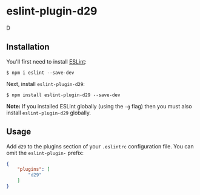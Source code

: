 # eslint-plugin-d29

D

## Installation

You'll first need to install [ESLint](http://eslint.org):

```
$ npm i eslint --save-dev
```

Next, install `eslint-plugin-d29`:

```
$ npm install eslint-plugin-d29 --save-dev
```

**Note:** If you installed ESLint globally (using the `-g` flag) then you must also install `eslint-plugin-d29` globally.

## Usage

Add `d29` to the plugins section of your `.eslintrc` configuration file. You can omit the `eslint-plugin-` prefix:

```json
{
    "plugins": [
        "d29"
    ]
}
```





